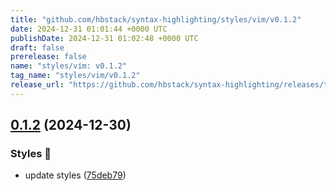 ```yaml
---
title: "github.com/hbstack/syntax-highlighting/styles/vim/v0.1.2"
date: 2024-12-31 01:01:44 +0000 UTC
publishDate: 2024-12-31 01:02:48 +0000 UTC
draft: false
prerelease: false
name: "styles/vim: v0.1.2"
tag_name: "styles/vim/v0.1.2"
release_url: "https://github.com/hbstack/syntax-highlighting/releases/tag/styles/vim/v0.1.2"
---
```


## [0.1.2](https://github.com/hbstack/syntax-highlighting/compare/styles/vim/v0.1.1...styles/vim/v0.1.2) (2024-12-30)


### Styles 🎨

* update styles ([75deb79](https://github.com/hbstack/syntax-highlighting/commit/75deb79773c00a91668118f44e1ffcf018513cd9))
